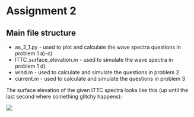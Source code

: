 # Assignment 2

## Main file structure
* as_2_1.py 				- used to plot and calculate the wave spectra questions in problem 1 a)-c)
* ITTC_surface_elevation.m 	- used to simulate the wave spectra in problem 1 d)
* wind.m 					- used to calculate and simulate the questions in problem 2
* current.m 				- used to calculate and simulate the questions in problem 3

The surface elevation of the given ITTC spectra looks like this (up until the last second where something glitchy happens):

![](figures/elevation.gif)


